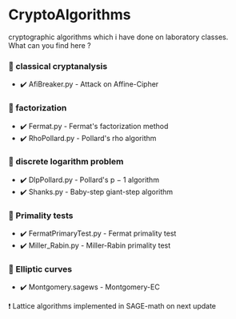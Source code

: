 # CryptoAlgorithms
cryptographic algorithms which i have done on laboratory classes. <br />
What can you find here ?
### :file_folder: classical cryptanalysis <br />
* :heavy_check_mark: AfiBreaker.py - Attack on Affine-Cipher
### :file_folder: factorization <br />
* :heavy_check_mark: Fermat.py - Fermat's factorization method
* :heavy_check_mark: RhoPollard.py - Pollard's rho algorithm
### :file_folder: discrete logarithm problem <br />
* :heavy_check_mark: DlpPollard.py - Pollard's p − 1 algorithm
* :heavy_check_mark: Shanks.py - Baby-step giant-step algorithm
### :file_folder: Primality tests <br />
* :heavy_check_mark: FermatPrimaryTest.py - Fermat primality test
* :heavy_check_mark: Miller_Rabin.py - Miller-Rabin primality test 
### :file_folder: Elliptic curves <br />
* :heavy_check_mark: Montgomery.sagews - Montgomery-EC

:heavy_exclamation_mark: Lattice algorithms implemented in SAGE-math on next update
